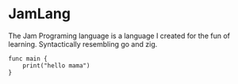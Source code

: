 # JamLang 

The Jam Programing language is a language I created for the fun of learning. 
Syntactically resembling go and zig.

    func main {
        print("hello mama")
    }